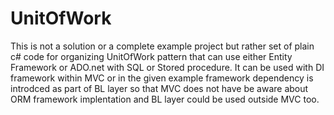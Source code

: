 # UnitOfWork
This is not a solution or a complete example project but rather set of plain c# code for organizing UnitOfWork pattern 
that can use either Entity Framework or ADO.net with SQL or Stored procedure. It can be used with DI framework within MVC 
or in the given example framework dependency is introdced as part of BL layer so that MVC does not have be aware about ORM framework
implentation and BL layer could be used outside MVC too.
